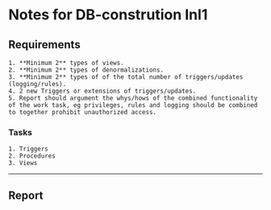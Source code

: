 # Notes for DB-constrution Inl1

## Requirements
    1. **Minimum 2** types of views.
    2. **Minimum 2** types of denormalizations.
    3. **Minimum 2** types of of the total number of triggers/updates (logging/rules).
    4. 2 new Triggers or extensions of triggers/updates.
    5. Report should argument the whys/hows of the combined functionality of the work task, eg privileges, rules and logging should be combined to together prohibit unauthorized access. 
 
### Tasks  
    1. Triggers
    2. Procedures
    3. Views

---
## Report

